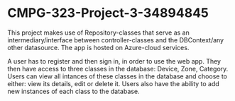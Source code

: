 # CMPG-323-Project-3-34894845
This project makes use of Repository-classes that serve as an intermediary/interface between controller-classes and the DBContext/any other datasource.
The app is hosted on Azure-cloud services.

A user has to register and then sign in, in order to use the web app. 
They then have access to three classes in the database: Device, Zone, Category. 
Users can view all intances of these classes in the database and choose to either: view its details, edit or delete it.
Users also have the ability to add new instances of each class to the database.
